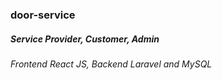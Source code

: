 ### door-service

##### Service Provider, Customer, Admin

###### Frontend React JS, Backend Laravel and MySQL

